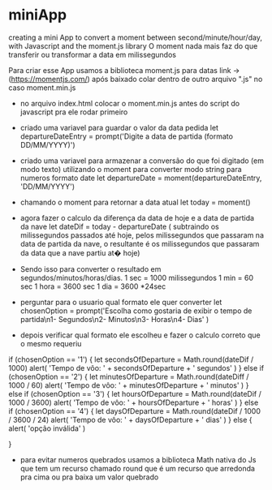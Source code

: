 # miniApp
 creating a mini App to convert a moment between second/minute/hour/day, with Javascript and the moment.js library
O moment nada mais faz do que transferir ou transformar a data em milissegundos

Para criar esse App usamos a biblioteca moment.js para datas link -> (https://momentjs.com/) 
após baixado colar dentro de outro arquivo ".js" no caso moment.min.js 

- no arquivo index.html colocar o moment.min.js antes do script do javascript pra ele rodar primeiro

- criado uma variavel para guardar o valor da data pedida 
let departureDateEntry = prompt('Digite a data de partida (formato DD/MM/YYYY)')

- criado uma variavel para armazenar a conversão do que foi digitado (em modo texto) utilizando o moment para converter modo string para numeros formato date
let departureDate = moment(departureDateEntry, 'DD/MM/YYYY')

- chamando o moment para retornar a data atual
let today = moment()

- agora fazer o calculo da diferença da data de hoje e a data de partida da nave
let dateDif = today - departureDate
( subtraindo os milissegundos passados até hoje, pelos milissegundos que passaram na data de partida da nave, o resultante é os milissegundos que passaram da data que a nave partiu at� hoje)

- Sendo isso para converter o resultado em segundos/minutos/horas/dias.
1 sec = 1000 milissegundos 
1 min = 60 sec
1 hora = 3600 sec
1 dia = 3600 *24sec

- perguntar para o usuario qual formato ele quer converter 
let chosenOption = prompt('Escolha como gostaria de exibir o tempo de partida\n1- Segundos\n2- Minutos\n3- Horas\n4- Dias'
)

- depois verificar qual formato ele escolheu e fazer o calculo correto que o mesmo requeriu

if (chosenOption == '1') {
let secondsOfDeparture = Math.round(dateDif / 1000)
alert( 'Tempo de vôo: ' + secondsOfDeparture + ' segundos' )
} else if (chosenOption == '2') {
let minutesOfDeparture = Math.round(dateDiff / 1000 / 60)
alert( 'Tempo de vôo: ' + minutesOfDeparture + ' minutos' )
} else if (chosenOption == '3') {
let hoursOfDeparture = Math.round(dateDif / 1000 / 3600)
alert( 'Tempo de vôo: ' + hoursOfDeparture + ' horas' )
} else if (chosenOption == '4') {
let daysOfDeparture = Math.round(dateDif / 1000 / 3600 / 24)
alert( 'Tempo de vôo: ' + daysOfDeparture + ' dias' )
} else {
alert( 'opção inválida' )

}

- para evitar numeros quebrados usamos a biblioteca Math nativa do Js
que tem um recurso chamado round que é um recurso que arredonda pra cima ou pra baixa um valor quebrado
